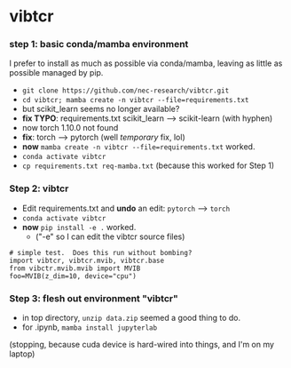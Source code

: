 # vibtcr
### step 1: basic conda/mamba environment
I prefer to install as much as possible via conda/mamba,
leaving as little as possible managed by pip.

- `git clone https://github.com/nec-research/vibtcr.git`
- `cd vibtcr; mamba create -n vibtcr --file=requirements.txt`
- but scikit\_learn seems no longer available?
- **fix TYPO**: requirements.txt scikit\_learn --> scikit-learn (with hyphen)
- now torch 1.10.0 not found
- **fix**: torch --> pytorch  (well *temporary* fix, lol)
- **now** `mamba create -n vibtcr --file=requirements.txt` worked.
- `conda activate vibtcr`
- `cp requirements.txt req-mamba.txt` (because this worked for Step 1)
### Step 2: vibtcr
- Edit requirements.txt and **undo** an edit: `pytorch` --> `torch`
- `conda activate vibtcr`
- **now** `pip install -e .` worked.
    - ("-e" so I can edit the vibtcr source files)
```
# simple test.  Does this run without bombing?
import vibtcr, vibtcr.mvib, vibtcr.base
from vibctr.mvib.mvib import MVIB
foo=MVIB(z_dim=10, device="cpu")
```
### Step 3: flesh out environment "vibtcr"
- in top directory, `unzip data.zip` seemed a good thing to do.
- for .ipynb, `mamba install jupyterlab`

(stopping, because cuda device is hard-wired into things, and I'm on my laptop)

